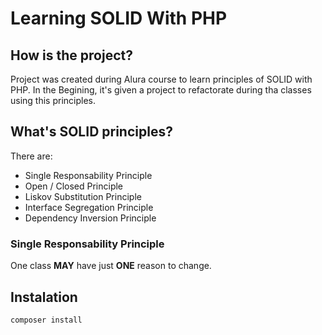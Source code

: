 # Learning SOLID With PHP

## How is the project?
Project was created during Alura course to learn principles of SOLID with PHP. 
In the Begining, it's given a project to refactorate during tha classes using this principles.

## What's SOLID principles?
There are:
- Single Responsability Principle
- Open / Closed Principle
- Liskov Substitution Principle
- Interface Segregation Principle
- Dependency Inversion Principle

### Single Responsability Principle
One class <b>MAY</b> have just <b>ONE</b> reason to change. 

## Instalation
```
composer install
```
